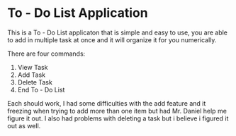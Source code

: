 # To - Do List Application

This is a To - Do List applicaton that is simple and easy to use, you are able to add in multiple task at once and it will organize it for you numerically. 

There are four commands:
1. View Task
2. Add Task
3. Delete Task
4. End To - Do List

Each should work, I had some difficulties with the add feature and it freezing when trying to add more than one item but had Mr. Daniel help me figure it out. I also had problems with deleting a task but i believe i figured it out as well.
